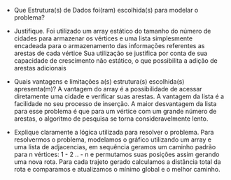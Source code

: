 - Que Estrutura(s) de Dados foi(ram) escolhida(s) para modelar o problema?
- Justifique.
Foi utilizado um array estático do tamanho do número de cidades para armazenar os vértices e uma lista simplesmente encadeada para o armazenamento das informações referentes as arestas de cada vértice
Sua utilização se justifica por conta de sua capacidade de crescimento não estático, o que possibilita a adição de arestas adicionais

- Quais vantagens e limitações a(s) estrutura(s) escolhida(s) apresenta(m)?
A vantagem do array é a possibilidade de acessar diretamente uma cidade e verificar suas arestas.
A vantagem da lista é a facilidade no seu processo de inserção.
A maior desvantagem da lista para esse problema é que para um vértice com um grande número de arestas, o algoritmo de pesquisa se torna consideravelmente lento.

- Explique claramente a lógica utilizada para resolver o problema.
Para resolvermos o problema, modelamos o gráfico utilizando um array e uma lista de adjacencias, em sequência geramos um caminho
padrão para n vértices: 1 - 2 .. - n e permutamos suas posições assim gerando uma nova rota. Para cada trajeto gerado calculamos
a distância total da rota e comparamos e atualizamos o mínimo global e o melhor caminho.


